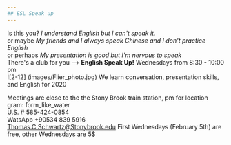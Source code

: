 ```yaml
---
## ESL Speak up
---
```



Is this you?  *I understand English but I can't speak it.*   
or maybe *My friends and I always speak Chinese and I don't practice English*   
or perhaps *My presentation is good but I'm nervous to speak*   
There's a club for you --> **English Speak Up!** Wednesdays from 8:30 - 10:00 pm  
![2-12] (images/Flier_photo.jpg) 
We learn conversation, presentation skills, and English for 2020

Meetings are close to the the Stony Brook train station, pm for location  
gram: form_like_water  
U.S. # 585-424-0854   
WatsApp +90534 839 5916   
Thomas.C.Schwartz@Stonybrook.edu
First Wednesdays (February 5th) are free, other Wednesdays are 5$
